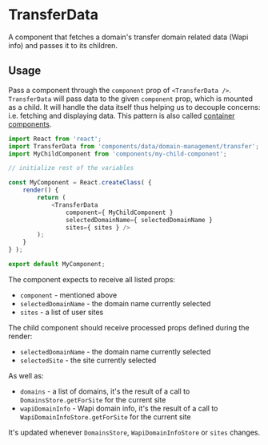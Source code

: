 TransferData
============

A component that fetches a domain's transfer domain related data (Wapi info) and passes it to its children.

## Usage

Pass a component through the `component` prop of `<TransferData />`. `TransferData` will pass data to the given `component` prop, which is mounted as a child.
It will handle the data itself thus helping us to decouple concerns: i.e. fetching and displaying data. This pattern is also called [container components](https://medium.com/@learnreact/container-components-c0e67432e005).

```js
import React from 'react';
import TransferData from 'components/data/domain-management/transfer';
import MyChildComponent from 'components/my-child-component';

// initialize rest of the variables

const MyComponent = React.createClass( {
	render() {
		return (
			<TransferData
				component={ MyChildComponent }
				selectedDomainName={ selectedDomainName }
				sites={ sites } />
		);
	}
} );

export default MyComponent;
```

The component expects to receive all listed props:

* `component` - mentioned above
* `selectedDomainName` - the domain name currently selected 
* `sites` - a list of user sites 

The child component should receive processed props defined during the render:

* `selectedDomainName` - the domain name currently selected 
* `selectedSite` - the site currently selected  

As well as:

* `domains` - a list of domains, it's the result of a call to `DomainsStore.getForSite` for the current site
* `wapiDomainInfo` - Wapi domain info, it's the result of a call to `WapiDomainInfoStore.getForSite` for the current site  

It's updated whenever `DomainsStore`, `WapiDomainInfoStore` or `sites` changes.
